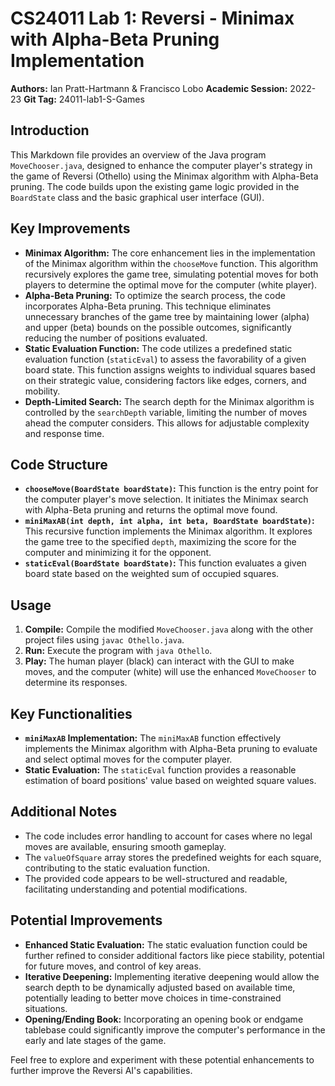 # CS24011 Lab 1: Reversi - Minimax with Alpha-Beta Pruning Implementation

**Authors:** Ian Pratt-Hartmann & Francisco Lobo
**Academic Session:** 2022-23
**Git Tag:** 24011-lab1-S-Games

## Introduction

This Markdown file provides an overview of the Java program `MoveChooser.java`, designed to enhance the computer player's strategy in the game of Reversi (Othello) using the Minimax algorithm with Alpha-Beta pruning. The code builds upon the existing game logic provided in the `BoardState` class and the basic graphical user interface (GUI).

## Key Improvements

*   **Minimax Algorithm:**  The core enhancement lies in the implementation of the Minimax algorithm within the `chooseMove` function. This algorithm recursively explores the game tree, simulating potential moves for both players to determine the optimal move for the computer (white player).
*   **Alpha-Beta Pruning:**  To optimize the search process, the code incorporates Alpha-Beta pruning. This technique eliminates unnecessary branches of the game tree by maintaining lower (alpha) and upper (beta) bounds on the possible outcomes, significantly reducing the number of positions evaluated.
*   **Static Evaluation Function:** The code utilizes a predefined static evaluation function (`staticEval`) to assess the favorability of a given board state. This function assigns weights to individual squares based on their strategic value, considering factors like edges, corners, and mobility.
*   **Depth-Limited Search:** The search depth for the Minimax algorithm is controlled by the `searchDepth` variable, limiting the number of moves ahead the computer considers. This allows for adjustable complexity and response time.

## Code Structure

*   **`chooseMove(BoardState boardState)`:** This function is the entry point for the computer player's move selection. It initiates the Minimax search with Alpha-Beta pruning and returns the optimal move found.
*   **`miniMaxAB(int depth, int alpha, int beta, BoardState boardState)`:** This recursive function implements the Minimax algorithm. It explores the game tree to the specified `depth`, maximizing the score for the computer and minimizing it for the opponent.
*   **`staticEval(BoardState boardState)`:** This function evaluates a given board state based on the weighted sum of occupied squares.

## Usage

1.  **Compile:** Compile the modified `MoveChooser.java` along with the other project files using `javac Othello.java`.
2.  **Run:** Execute the program with `java Othello`.
3.  **Play:** The human player (black) can interact with the GUI to make moves, and the computer (white) will use the enhanced `MoveChooser` to determine its responses.

## Key Functionalities

*   **`miniMaxAB` Implementation:** The `miniMaxAB` function effectively implements the Minimax algorithm with Alpha-Beta pruning to evaluate and select optimal moves for the computer player.
*   **Static Evaluation:** The `staticEval` function provides a reasonable estimation of board positions' value based on weighted square values.

## Additional Notes

*   The code includes error handling to account for cases where no legal moves are available, ensuring smooth gameplay.
*   The `valueOfSquare` array stores the predefined weights for each square, contributing to the static evaluation function.
*   The provided code appears to be well-structured and readable, facilitating understanding and potential modifications.

## Potential Improvements

*   **Enhanced Static Evaluation:** The static evaluation function could be further refined to consider additional factors like piece stability, potential for future moves, and control of key areas.
*   **Iterative Deepening:** Implementing iterative deepening would allow the search depth to be dynamically adjusted based on available time, potentially leading to better move choices in time-constrained situations.
*   **Opening/Ending Book:** Incorporating an opening book or endgame tablebase could significantly improve the computer's performance in the early and late stages of the game.

Feel free to explore and experiment with these potential enhancements to further improve the Reversi AI's capabilities.
